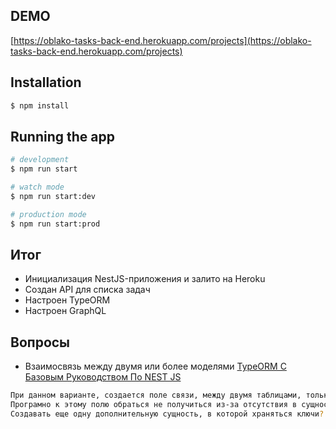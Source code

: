## DEMO
[https://oblako-tasks-back-end.herokuapp.com/projects](https://oblako-tasks-back-end.herokuapp.com/projects)

## Installation

```bash
$ npm install
```

## Running the app

```bash
# development
$ npm run start

# watch mode
$ npm run start:dev

# production mode
$ npm run start:prod
```

## Итог

- Инициализация NestJS-приложения и залито на Heroku
- Создан API для списка задач
- Настроен TypeORM
- Настроен GraphQL

## Вопросы

- Взаимосвязь между двумя или более моделями [TypeORM С Базовым Руководством По NEST JS](https://codersera.com/blog/typeorm-with-nest-js-tutorial/)
```bash
При данном варианте, создается поле связи, между двумя таблицами, только в самой базе.
Програмно к этому полю обраться не получиться из-за отсутствия в сущности таблицы.
Создавать еще одну дополнительную сущность, в которой храняться ключи?!
```